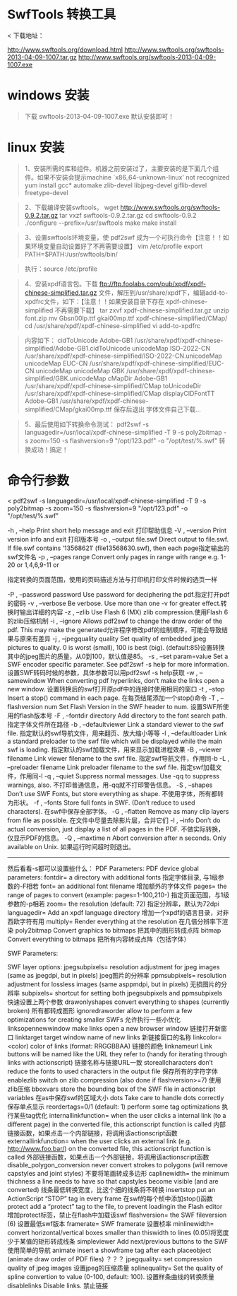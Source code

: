 

# SwfTools 转换工具

< 下载地址：

http://www.swftools.org/download.html
http://www.swftools.org/swftools-2013-04-09-1007.tar.gz
http://www.swftools.org/swftools-2013-04-09-1007.exe


# windows 安装

> 下载 swftools-2013-04-09-1007.exe 默认安装即可！


# linux 安装

> 1、安装所需的库和组件。机器之前安装过了，主要安装的是下面几个组件。如果不安装会提示machine `x86_64-unknown-linux' not recognized
yum install gcc* automake zlib-devel libjpeg-devel giflib-devel freetype-devel

> 2、下载编译安装swftools。
wget http://www.swftools.org/swftools-0.9.2.tar.gz
tar vxzf swftools-0.9.2.tar.gz
cd swftools-0.9.2
./configure --prefix=/usr/swftools
make
make install

> 3、设置swftools环境变量，使 pdf2swf 成为一个可执行命令【注意！！如果环境变量自动设置好了不再需要设置】
vim /etc/profile
export PATH=$PATH:/usr/swftools/bin/

> 执行：source /etc/profile

> 4、安装xpdf语言包。下载  ftp://ftp.foolabs.com/pub/xpdf/xpdf-chinese-simplified.tar.gz 文件，解压到/usr/share/xpdf下，编辑add-to-xpdfrc文件，如下：【注意！！如果安装目录下存在 xpdf-chinese-simplified 不再需要下载】
  tar zxvf xpdf-chinese-simplified.tar.gz
  unzip font.zip
  mv Gbsn00lp.ttf gkai00mp.ttf xpdf-chinese-simplified/CMap/
  cd /usr/share/xpdf/xpdf-chinese-simplified
  vi add-to-xpdfrc
  
> 内容如下：
cidToUnicode   Adobe-GB1       /usr/share/xpdf/xpdf-chinese-simplified/Adobe-GB1.cidToUnicode
unicodeMap     ISO-2022-CN     /usr/share/xpdf/xpdf-chinese-simplified/ISO-2022-CN.unicodeMap
unicodeMap     EUC-CN          /usr/share/xpdf/xpdf-chinese-simplified/EUC-CN.unicodeMap
unicodeMap     GBK             /usr/share/xpdf/xpdf-chinese-simplified/GBK.unicodeMap
cMapDir        Adobe-GB1       /usr/share/xpdf/xpdf-chinese-simplified/CMap
toUnicodeDir                   /usr/share/xpdf/xpdf-chinese-simplified/CMap
displayCIDFontTT Adobe-GB1 	   /usr/share/xpdf/xpdf-chinese-simplified/CMap/gkai00mp.ttf
保存后退出
字体文件自己下载…

> 5、最后使用如下转换命令测试：
pdf2swf -s languagedir=/usr/local/xpdf-chinese-simplified -T 9 -s poly2bitmap -s zoom=150 -s flashversion=9 "/opt/123.pdf" -o "/opt/test/%.swf"
转换成功！搞定！

 
 
# 命令行参数

< pdf2swf -s languagedir=/usr/local/xpdf-chinese-simplified -T 9 -s poly2bitmap -s zoom=150 -s flashversion=9 "/opt/123.pdf" -o "/opt/test/%.swf"


-h , –help                      Print short help message and exit              打印帮助信息 
-V , –version                Print version info and exit                        打印版本号 
-o , –output file.swf         Direct output to file.swf. If file.swf contains ‘13568621′ (file13568630.swf), then each page指定输出的swf文件名 
-p , –pages range             Convert only pages in range with range e.g. 1-20 
or 1,4,6,9-11 or 

指定转换的页面范围，使用的页码描述方法与打印机打印文件时候的选页一样 

-P , –password password       Use password for deciphering the pdf.指定打开pdf的密码 
-v , –verbose                 Be verbose. Use more than one -v for greater effect.转换时输出详细的内容 
-z , –zlib                    Use Flash 6 (MX) zlib compression.使用Flash 6的zlib压缩机制 
-i , –ignore                  Allows pdf2swf to change the draw order of the pdf. This may make the generated允许程序修改pdf的绘制顺序，可能会导致结果与原来有差异 
-j , –jpegquality quality     Set quality of embedded jpeg pictures to quality. 0 is worst (small), 100 is best (big). (default:85)设置转换其中的jpeg图片的质量，从0到100，默认值是85。 
-s , –set param=value         Set a SWF encoder specific parameter.  See pdf2swf -s help for more information.  设置SWF转码时候的参数，具体参数可以用pdf2swf -s help获取 
-w , –samewindow              When converting pdf hyperlinks, don’t make the links open a new window.        设置转换后的swf打开原pdf中的连接时使用相同的窗口 
-t , –stop                    Insert a stop() command in each page.            在每页结尾添加一个stop()命令 
-T , –flashversion num        Set Flash Version in the SWF header to num.         设置SWF所使用的flash版本号 
-F , –fontdir directory       Add directory to the font search path.                    指定字体文件所在路径 
-b , –defaultviewer           Link a standard viewer to the swf file.             指定默认的swf导航文件，用来翻页、放大缩小等等 
-l , –defaultloader           Link a standard preloader to the swf file which will be displayed while the main swf is loading.     指定默认的swf加载文件，用来显示加载进程效果 
-B , –viewer filename         Link viewer filename to the swf file.   指定swf导航文件，作用同-b 
-L , –preloader filename      Link preloader filename to the swf file.      指定swf加载文件，作用同-l 
-q , –quiet                   Suppress normal messages.  Use -qq to suppress warnings, also.  不打印普通信息，用-qq就不打印警告信息。 
-S , –shapes                  Don’t use SWF Fonts, but store everything as shape. 不使用字体，所有都转为形状。 
-f , –fonts                   Store full fonts in SWF. (Don’t reduce to used characters). 在swf中保存全部字体。 
-G , –flatten                 Remove as many clip layers from file as possible. 在文件中尽量去除影片层，合并它们 
-I , –info                    Don’t do actual conversion, just display a list of all pages in the PDF. 不做实际转换，仅显示PDF的信息。 
-Q , –maxtime n               Abort conversion after n seconds. Only available on Unix. 如果运行时间超时则退出。 

-------------------------------------------------------------------------------- 
然后看看-s都可以设置些什么： 
PDF Parameters: 
PDF device global parameters: 
fontdir= a directory with additional fonts 指定字体目录, 与1级参数的-F相若 
font= an additional font filename 增加额外的字体文件 
pages= the range of pages to convert (example: pages=1-100,210-) 指定页面范围，与1级参数的-p相若 
zoom= the resolution (default: 72) 指定分辨率，默认为72dpi 
languagedir= Add an xpdf language directory 增加一个xpdf的语言目录，对非西欧字符有用 
multiply= Render everything at the resolution 在几倍分辨率下渲染 
poly2bitmap Convert graphics to bitmaps 把其中的图形转成点阵 
bitmap Convert everything to bitmaps 把所有内容转成点阵（包括字体） 

SWF Parameters: 

SWF layer options: 
jpegsubpixels=<pixels> resolution adjustment for jpeg images (same as jpegdpi, but in pixels) jpeg图片的分辨率 
ppmsubpixels=<pixels> resolution adjustment for  lossless images (same asppmdpi, but in pixels) 无损图片的分辨率 
subpixels=<pixels>     shortcut for setting both jpegsubpixels and ppmsubpixels 快速设置上两个参数 
drawonlyshapes           convert everything to shapes (currently broken) 所有都转成图形 
ignoredraworder         allow to perform a few optimizations for creating smaller SWFs 允许执行一些小优化 
linksopennewwindow   make links open a new browser window 链接打开新窗口 
linktarget                  target window name of new links       新链接窗口的名称 
linkcolor=<color)        color of links (format: RRGGBBAA)    链接的颜色 
linknameurl         Link buttons will be named like the URL they refer to (handy for iterating through links with actionscript)   链接名称与链接URL一致 
storeallcharacters      don’t reduce the fonts to used characters in the output file 保存所有的字符字体 
enablezlib                switch on zlib compression (also done if flashversion>=7) 使用zlib压缩 
bboxvars                 store the bounding box of the SWF file in actionscript variables 在as中保存swf的区域大小 
dots                        Take care to handle dots correctly 保存单点显示 
reordertags=0/1     (default: 1) perform some tag optimizations 执行某些tag优化 
internallinkfunction=<name> when the user clicks a internal link (to a different page) in the converted file, this actionscript function is called 内部链接函数，如果点击一个内部链接，将调用该actionscript函数 
externallinkfunction=<name> when the user clicks an external link (e.g. http://www.foo.bar/) on the converted file, this actionscript function is called 外部链接函数，如果点击一个外部链接，将调用该actionscript函数 
disable_polygon_conversion  never convert strokes to polygons (will remove capstyles and joint styles) 不要将笔画转成多边形 
caplinewidth=<width>        the minimum thichness a line needs to have so that capstyles become visible (and are converted)           线条最低转换宽度，比这个细的线条将不转换 
insertstop                  put an ActionScript “STOP” tag in every frame 在swf的每个桢中添加stop()函数 
protect                     add a “protect” tag to the file, to prevent loadingin the Flash editor 增加protect标签，禁止在flash中加载该swf 
flashversion=<version>  the SWF fileversion (6) 设置最低swf版本 
framerate=<fps>         SWF framerate  设置桢率 
minlinewidth=<width>  convert horizontal/vertical boxes smaller than thiswidth to lines (0.05)将宽度少于某值的矩形转成线条 
simpleviewer     Add next/previous buttons to the SWF 使用简单的导航 
animate           insert a showframe tag after each placeobject (animate draw order of PDF files) ？？？ 
jpegquality=<quality>  set compression quality of jpeg images 设置jpeg的压缩质量 
splinequality=<value>  Set the quality of spline convertion to value (0-100, default: 100). 设置样条曲线的转换质量 
disablelinks                Disable links.  禁止链接 


